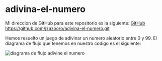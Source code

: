 # adivina-el-numero

Mi direccion de GitHub para este repositorio es la siguiente: [GitHub](https://github.com/jzazooro/adivina-el-numero.git)
https://github.com/jzazooro/adivina-el-numero.git

Hemos resuelto un juego de adivinar un numero aleatorio entre 0 y 99.
El diagrama de flujo que tenemos en nuestro codigo es el siguiente: 

![diagrama de flujo adivine el numero](/jzazooro/divina-el-numero/2.2DIAGRAMADEFLUJOADIVINAELNUMERO.jpeg)
